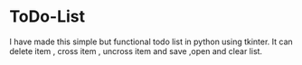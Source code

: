 # ToDo-List
I have made this simple but functional todo list in python using tkinter. It can delete item , cross item , uncross item and save ,open and clear list. 
